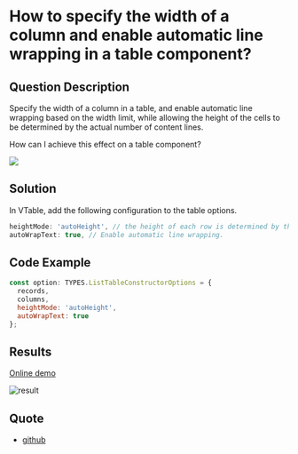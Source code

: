 # How to specify the width of a column and enable automatic line wrapping in a table component?

## Question Description

Specify the width of a column in a table, and enable automatic line wrapping based on the width limit, while allowing the height of the cells to be determined by the actual number of content lines.

How can I achieve this effect on a table component?

![](/vtable/faq/2-0.png)

## Solution

In VTable, add the following configuration to the table options.

```javascript
heightMode: 'autoHeight', // the height of each row is determined by the content and will expand accordingly.
autoWrapText: true, // Enable automatic line wrapping.
```

## Code Example

```javascript
const option: TYPES.ListTableConstructorOptions = {
  records,
  columns,
  heightMode: 'autoHeight',
  autoWrapText: true
};
```

## Results

[Online demo](https://codesandbox.io/s/vtable-autoheight-dktrk4)

![result](/vtable/faq/2-1.gif)

## Quote

- [github](https://github.com/VisActor/VTable)
